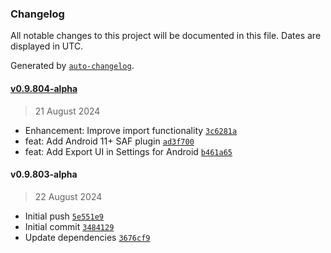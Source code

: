 ### Changelog

All notable changes to this project will be documented in this file. Dates are displayed in UTC.

Generated by [`auto-changelog`](https://github.com/CookPete/auto-changelog).

#### [v0.9.804-alpha](https://github.com/Duet-App/duet-app/compare/v0.9.803-alpha...v0.9.804-alpha)

> 21 August 2024

- Enhancement: Improve import functionality [`3c6281a`](https://github.com/Duet-App/duet-app/commit/3c6281a88090fd234f90909364b067eb5b75cc0f)
- feat: Add Android 11+ SAF plugin [`ad3f700`](https://github.com/Duet-App/duet-app/commit/ad3f7001b349eb7400abe206adcf4319aea9ec1a)
- feat: Add Export UI in Settings for Android [`b461a65`](https://github.com/Duet-App/duet-app/commit/b461a655dd627243d7d976c10ea810cc8486d781)

#### v0.9.803-alpha

> 22 August 2024

- Initial push [`5e551e9`](https://github.com/Duet-App/duet-app/commit/5e551e9dd6878f1b5c7f75fb25c90f3979591afd)
- Initial commit [`3484129`](https://github.com/Duet-App/duet-app/commit/3484129844173a9c37f6bd786157a88699060655)
- Update dependencies [`3676cf9`](https://github.com/Duet-App/duet-app/commit/3676cf97b6d9a13df1ff894998b2a66a8dfbb4df)
